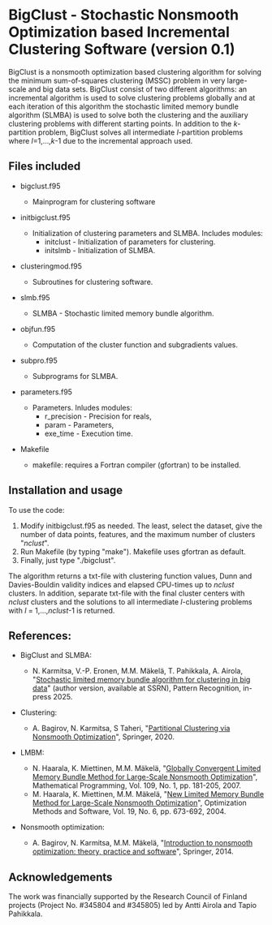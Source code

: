 # BigClust - Stochastic Nonsmooth Optimization based Incremental Clustering Software (version 0.1) 

BigClust is a nonsmooth optimization based clustering algorithm for solving the minimum sum-of-squares clustering (MSSC) problem in very large-scale and big data sets. BigClust consist of two different algorithms: an incremental algorithm is used to solve clustering problems globally and at each iteration of this algorithm the stochastic limited memory bundle algorithm (SLMBA) is used to solve both the clustering and the auxiliary clustering problems with different starting points. In addition to the _k_-partition problem, BigClust solves all intermediate _l_-partition problems where _l_=1,…,_k_-1 due to the incremental approach used.

## Files included
* bigclust.f95          
  - Mainprogram for clustering software
* initbigclust.f95  
  - Initialization of clustering parameters and SLMBA. Includes modules:
    + initclust - Initialization of parameters for clustering.
    + initslmb - Initialization of SLMBA.
* clusteringmod.f95     
  - Subroutines for clustering software.
* slmb.f95              
  - SLMBA - Stochastic limited memory bundle algorithm.
* objfun.f95            
  - Computation of the cluster function and subgradients values.
* subpro.f95            
  - Subprograms for SLMBA.
* parameters.f95        
  - Parameters. Inludes modules:
    + r_precision - Precision for reals,
    + param - Parameters,
    + exe_time - Execution time.

* Makefile              
  - makefile: requires a Fortran compiler (gfortran) to be installed.


## Installation and usage

To use the code:

1) Modify initbigclust.f95 as needed. The least, select the dataset, give the number of data points, features, and the maximum number of clusters "_nclust_".
2) Run Makefile (by typing "make"). Makefile uses gfortran as default.
3) Finally, just type "./bigclust".


The algorithm returns a txt-file with clustering function values, Dunn and Davies-Bouldin validity indices and elapsed CPU-times up to _nclust_ clusters.
In addition, separate txt-file with the final cluster centers with _nclust_ clusters and the solutions to all intermediate _l_-clustering problems with _l_ = 1,...,_nclust_-1 is returned.

## References:

* BigClust and SLMBA:
  - N. Karmitsa, V.-P. Eronen, M.M. Mäkelä, T. Pahikkala, A. Airola, "[Stochastic limited memory bundle algorithm for clustering in big data](https://papers.ssrn.com/sol3/papers.cfm?abstract_id=4900011)" (author version, available at SSRN), Pattern Recognition, in-press 2025.
* Clustering:
  - A. Bagirov, N. Karmitsa, S Taheri, "[Partitional Clustering via Nonsmooth Optimization](https://link.springer.com/book/10.1007/978-3-030-37826-4)", Springer, 2020.

* LMBM:
  - N. Haarala, K. Miettinen, M.M. Mäkelä, "[Globally Convergent Limited Memory Bundle Method for Large-Scale Nonsmooth Optimization](https://link.springer.com/article/10.1007/s10107-006-0728-2)", Mathematical Programming, Vol. 109, No. 1, pp. 181-205, 2007.
  - M. Haarala, K. Miettinen, M.M. Mäkelä, "[New Limited Memory Bundle Method for Large-Scale Nonsmooth Optimization](https://www.tandfonline.com/doi/abs/10.1080/10556780410001689225)", Optimization Methods and Software, Vol. 19, No. 6, pp. 673-692, 2004.
* Nonsmooth optimization:
  - A. Bagirov, N. Karmitsa, M.M. Mäkelä, "[Introduction to nonsmooth optimization: theory, practice and software](https://link.springer.com/book/10.1007/978-3-319-08114-4)", Springer, 2014.

## Acknowledgements
The work was financially supported by the Research Council of Finland projects (Project No. #345804 and #345805) led by Antti Airola and Tapio Pahikkala.


   
